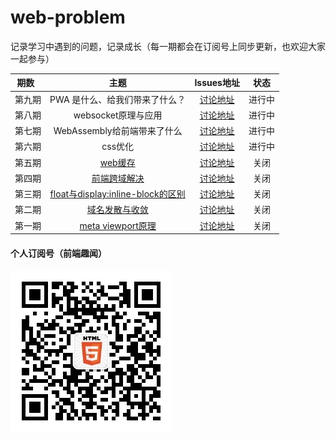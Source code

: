 # web-problem
记录学习中遇到的问题，记录成长（每一期都会在订阅号上同步更新，也欢迎大家一起参与）

| 期数   | 主题 | Issues地址 | 状态 |
| :-----: | :------: | :------: | :------: |
| 第九期 | PWA 是什么、给我们带来了什么？ | [讨论地址](https://github.com/mynane/i-have-a-problem/issues/9) | 进行中 |
| 第八期 | websocket原理与应用 | [讨论地址](https://github.com/mynane/i-have-a-problem/issues/8) | 进行中 |
| 第七期 | WebAssembly给前端带来了什么 | [讨论地址](https://github.com/mynane/i-have-a-problem/issues/7) | 进行中 |
| 第六期 | css优化 | [讨论地址](https://github.com/mynane/i-have-a-problem/issues/6) | 进行中 |
| 第五期 | [web缓存](./05.web缓存.md) | [讨论地址](https://github.com/mynane/i-have-a-problem/issues/5) | 关闭 |
| 第四期 | [前端跨域解决](./04.前端跨域解决.md) | [讨论地址](https://github.com/mynane/i-have-a-problem/issues/4) | 关闭 |
| 第三期 | [float与display:inline-block的区别](./03.floath和inline-block的区别.md) | [讨论地址](https://github.com/mynane/i-have-a-problem/issues/3) | 关闭 |
| 第二期 | [域名发散与收敛](./02.域名发散与收敛.md) | [讨论地址](https://github.com/mynane/i-have-a-problem/issues/2) | 关闭 |
| 第一期 | [meta viewport原理](./01.meta%20viewport%E5%8E%9F%E7%90%86.md) | [讨论地址](https://github.com/mynane/i-have-a-problem/issues/1) | 关闭 |

#### 个人订阅号（前端趣闻）
![前端趣闻](./assets/qrcode.jpg)
